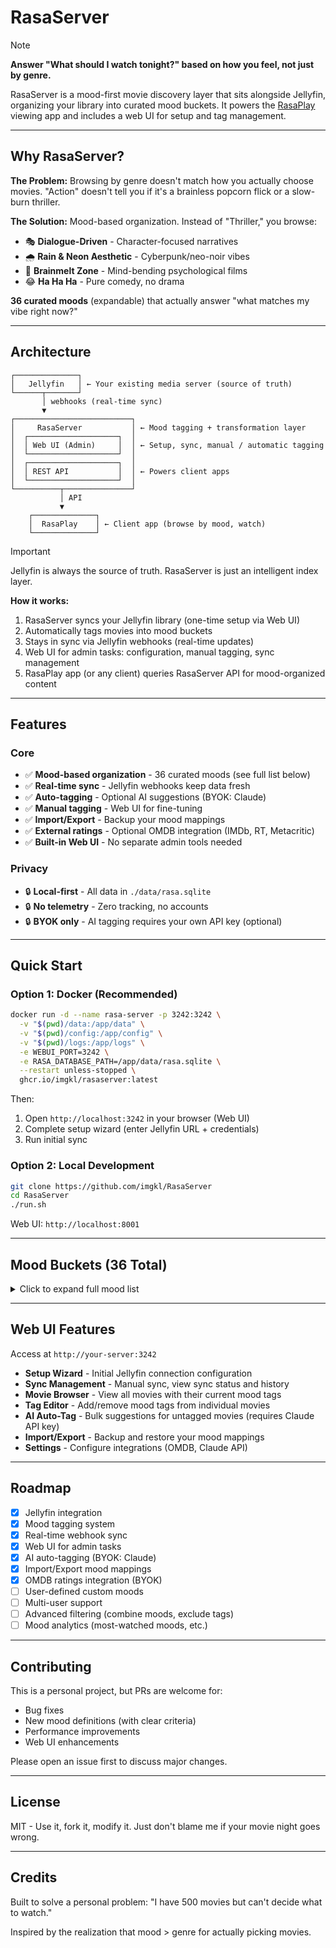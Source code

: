# RasaServer

> [!NOTE]
**Answer "What should I watch tonight?" based on how you feel, not just by genre.**


RasaServer is a mood-first movie discovery layer that sits alongside Jellyfin, organizing your library into curated mood buckets. It powers the [RasaPlay](https://github.com/imgkl/RasaPlay) viewing app and includes a web UI for setup and tag management.

---

## Why RasaServer?

**The Problem:** Browsing by genre doesn't match how you actually choose movies. "Action" doesn't tell you if it's a brainless popcorn flick or a slow-burn thriller.

**The Solution:** Mood-based organization. Instead of "Thriller," you browse:
- 🎭 **Dialogue-Driven** - Character-focused narratives
- 🌧️ **Rain & Neon Aesthetic** - Cyberpunk/neo-noir vibes  
- 🧠 **Brainmelt Zone** - Mind-bending psychological films
- 😂 **Ha Ha Ha** - Pure comedy, no drama

**36 curated moods** (expandable) that actually answer "what matches my vibe right now?"

---

## Architecture
```
┌──────────────┐
│   Jellyfin   │ ← Your existing media server (source of truth)
└──────┬───────┘
       │ webhooks (real-time sync)
       ▼
┌──────────────────────────┐
│     RasaServer           │ ← Mood tagging + transformation layer
│  ┌────────────────────┐  │
│  │ Web UI (Admin)     │  │ ← Setup, sync, manual / automatic tagging
│  └────────────────────┘  │
│  ┌────────────────────┐  │
│  │ REST API           │  │ ← Powers client apps
│  └────────────────────┘  │
└──────────┬───────────────┘
           │ API
           ▼
    ┌──────────────┐
    │  RasaPlay    │ ← Client app (browse by mood, watch)
    └──────────────┘
```

> [!Important]
> Jellyfin is always the source of truth. RasaServer is just an intelligent index layer.
>

**How it works:**
1. RasaServer syncs your Jellyfin library (one-time setup via Web UI)
2. Automatically tags movies into mood buckets
3. Stays in sync via Jellyfin webhooks (real-time updates)
4. Web UI for admin tasks: configuration, manual tagging, sync management
5. RasaPlay app (or any client) queries RasaServer API for mood-organized content

---

## Features

### Core
- ✅ **Mood-based organization** - 36 curated moods (see full list below)
- ✅ **Real-time sync** - Jellyfin webhooks keep data fresh
- ✅ **Auto-tagging** - Optional AI suggestions (BYOK: Claude)
- ✅ **Manual tagging** - Web UI for fine-tuning
- ✅ **Import/Export** - Backup your mood mappings
- ✅ **External ratings** - Optional OMDB integration (IMDb, RT, Metacritic)
- ✅ **Built-in Web UI** - No separate admin tools needed

### Privacy
- 🔒 **Local-first** - All data in `./data/rasa.sqlite`
- 🔒 **No telemetry** - Zero tracking, no accounts
- 🔒 **BYOK only** - AI tagging requires your own API key (optional)

---

## Quick Start

### Option 1: Docker (Recommended)
```bash
docker run -d --name rasa-server -p 3242:3242 \
  -v "$(pwd)/data:/app/data" \
  -v "$(pwd)/config:/app/config" \
  -v "$(pwd)/logs:/app/logs" \
  -e WEBUI_PORT=3242 \
  -e RASA_DATABASE_PATH=/app/data/rasa.sqlite \
  --restart unless-stopped \
  ghcr.io/imgkl/rasaserver:latest
```

Then:
1. Open `http://localhost:3242` in your browser (Web UI)
2. Complete setup wizard (enter Jellyfin URL + credentials)
3. Run initial sync

### Option 2: Local Development
```bash
git clone https://github.com/imgkl/RasaServer
cd RasaServer
./run.sh
```

Web UI: `http://localhost:8001`

---
## Mood Buckets (36 Total)

<details>
<summary>Click to expand full mood list</summary>

### Character & Dialogue
- Dialogue-Driven
- Vibe Is the Plot
- Existential Core
- Antihero Study
- Ensemble Mosaic

### Crime & Noir
- Crime, Grit & Style
- Men With Vibes (and Guns)
- Obsidian Noir
- Rain & Neon Aesthetic
- Cat and Mouse

### Psychological
- Brainmelt Zone
- The Twist Is the Plot
- Psychological Pressure-Cooker
- Late-Night Mind Rattle
- Uncanny Vibes

### Atmosphere
- Slow Burn, Sharp Blade
- One-Room Pressure Cooker
- Visual Worship
- Rainy Day Rewinds
- Quiet Epics

### Emotional
- Emotional Gut Punch
- Feel-Good Romance
- Coming of Age
- Bittersweet Aftermath

### Genre-Specific
- Ha Ha Ha (Comedy)
- Horror & Unease
- Heist Energy
- Time Twists

### Curated Collections
- Film School Shelf
- Modern Masterpieces
- Regional Gems
- Underseen Treasures
- Based on Vibes (True Story)
- Cult Chaos
- Experimental Cinema
- WTF Did I Watch

</details>

---

## Web UI Features

Access at `http://your-server:3242`

- **Setup Wizard** - Initial Jellyfin connection configuration
- **Sync Management** - Manual sync, view sync status and history
- **Movie Browser** - View all movies with their current mood tags
- **Tag Editor** - Add/remove mood tags from individual movies
- **AI Auto-Tag** - Bulk suggestions for untagged movies (requires Claude API key)
- **Import/Export** - Backup and restore your mood mappings
- **Settings** - Configure integrations (OMDB, Claude API)

---
## Roadmap

- [x] Jellyfin integration
- [x] Mood tagging system
- [x] Real-time webhook sync
- [x] Web UI for admin tasks
- [x] AI auto-tagging (BYOK: Claude)
- [x] Import/Export mood mappings
- [x] OMDB ratings integration (BYOK)
- [ ] User-defined custom moods
- [ ] Multi-user support
- [ ] Advanced filtering (combine moods, exclude tags)
- [ ] Mood analytics (most-watched moods, etc.)

---

## Contributing

This is a personal project, but PRs are welcome for:
- Bug fixes
- New mood definitions (with clear criteria)
- Performance improvements
- Web UI enhancements

Please open an issue first to discuss major changes.

---

## License

MIT - Use it, fork it, modify it. Just don't blame me if your movie night goes wrong.

---

## Credits

Built to solve a personal problem: "I have 500 movies but can't decide what to watch."

Inspired by the realization that mood > genre for actually picking movies.
